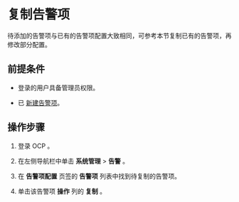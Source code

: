 复制告警项 
==========================

待添加的告警项与已有的告警项配置大致相同，可参考本节复制已有的告警项，再修改部分配置。

前提条件 
-------------------------

* 登录的用户具备管理员权限。

  

* 已 [新建告警项](../900.use-alert-management/200.create-an-alarm-item.md)。

  




操作步骤 
-------------------------

1. 登录 OCP 。

   

2. 在左侧导航栏中单击 **系统管理** \> **告警** 。

   

3. 在 **告警项配置** 页签的 **告警项** 列表中找到待复制的告警项。

   

4. 单击该告警项 **操作** 列的 **复制** 。

   




